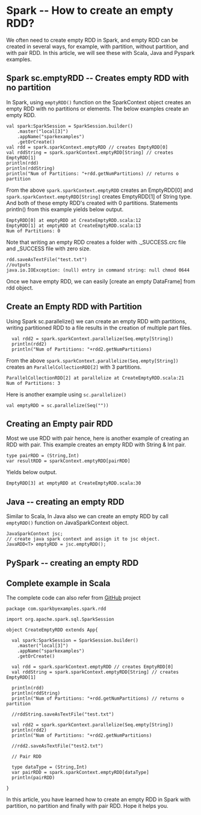 

Spark -- How to create an empty RDD?
====================================


We often need to create empty RDD in Spark, and empty RDD can be created
in several ways, for example, with partition, without partition, and
with pair RDD. In this article, we will see these with Scala, Java and
Pyspark examples.



Spark sc.emptyRDD -- Creates empty RDD with no partition
----------------------------------------------------------------------------------------------------------------------------------------------------------

In Spark, using `emptyRDD()` function on the SparkContext object creates
an empty RDD with no partitions or elements. The below examples create
an empty RDD.

```
val spark:SparkSession = SparkSession.builder()
    .master("local[3]")
    .appName("sparkexamples")
    .getOrCreate()
val rdd = spark.sparkContext.emptyRDD // creates EmptyRDD[0]
val rddString = spark.sparkContext.emptyRDD[String] // creates EmptyRDD[1]
println(rdd)
println(rddString)
println("Num of Partitions: "+rdd.getNumPartitions) // returns o partition
```



From the above `spark.sparkContext.emptyRDD` creates an EmptyRDD\[0\]
and `spark.sparkContext.emptyRDD[String]` creates EmptyRDD\[1\] of
String type. And both of these empty RDD's created with 0 partitions.
Statements println() from this example yields below output.



```
EmptyRDD[0] at emptyRDD at CreateEmptyRDD.scala:12
EmptyRDD[1] at emptyRDD at CreateEmptyRDD.scala:13
Num of Partitions: 0
```



Note that writing an empty RDD creates a folder with .\_SUCCESS.crc file
and \_SUCCESS file with zero size.

```
rdd.saveAsTextFile("test.txt")
//outputs
java.io.IOException: (null) entry in command string: null chmod 0644
```



Once we have empty RDD, we can easily [create an empty
DataFrame]
from rdd object.

Create an Empty RDD with Partition
----------------------------------------------------------------------------------------------------------------

Using Spark sc.parallelize() we can create an empty RDD with partitions,
writing partitioned RDD to a file results in the creation of multiple
part files.



```
  val rdd2 = spark.sparkContext.parallelize(Seq.empty[String])
  println(rdd2)
  println("Num of Partitions: "+rdd2.getNumPartitions)
```



From the above `spark.sparkContext.parallelize(Seq.empty[String])`
creates an `ParallelCollectionRDD[2]` with 3 partitions.

```
ParallelCollectionRDD[2] at parallelize at CreateEmptyRDD.scala:21
Num of Partitions: 3
```



Here is another example using `sc.parallelize()`

```
val emptyRDD = sc.parallelize(Seq(""))
```



Creating an Empty pair RDD
------------------------------------------------------------------------------------------------

Most we use RDD with pair hence, here is another example of creating an
RDD with pair. This example creates an empty RDD with String & Int pair.

```
type pairRDD = (String,Int)
var resultRDD = sparkContext.emptyRDD[pairRDD]
```



Yields below output.

```
EmptyRDD[3] at emptyRDD at CreateEmptyRDD.scala:30
```



Java -- creating an empty RDD
-----------------------------------------------------------------------------------------------------

Similar to Scala, In Java also we can create an empty RDD by call
`emptyRDD()` function on JavaSparkContext object.


```
JavaSparkContext jsc;
// create java spark context and assign it to jsc object.
JavaRDD<T> emptyRDD = jsc.emptyRDD();
```



PySpark -- creating an empty RDD
-----------------------------------------------------------------------------------------------------------

Complete example in Scala
----------------------------------------------------------------------------------------------

The complete code can also refer from
[GitHub](https://github.com/sparkbyexamples/spark-examples/blob/master/spark-sql-examples/src/main/scala/com/sparkbyexamples/spark/rdd/CreateEmptyRDD.scala)
project

```
package com.sparkbyexamples.spark.rdd

import org.apache.spark.sql.SparkSession

object CreateEmptyRDD extends App{

  val spark:SparkSession = SparkSession.builder()
    .master("local[3]")
    .appName("sparkexamples")
    .getOrCreate()

  val rdd = spark.sparkContext.emptyRDD // creates EmptyRDD[0]
  val rddString = spark.sparkContext.emptyRDD[String] // creates EmptyRDD[1]

  println(rdd)
  println(rddString)
  println("Num of Partitions: "+rdd.getNumPartitions) // returns o partition

  //rddString.saveAsTextFile("test.txt") 

  val rdd2 = spark.sparkContext.parallelize(Seq.empty[String])
  println(rdd2)
  println("Num of Partitions: "+rdd2.getNumPartitions)

  //rdd2.saveAsTextFile("test2.txt")

  // Pair RDD

  type dataType = (String,Int)
  var pairRDD = spark.sparkContext.emptyRDD[dataType]
  println(pairRDD)

}
```



In this article, you have learned how to create an empty RDD in Spark
with partition, no partition and finally with pair RDD. Hope it helps
you.

